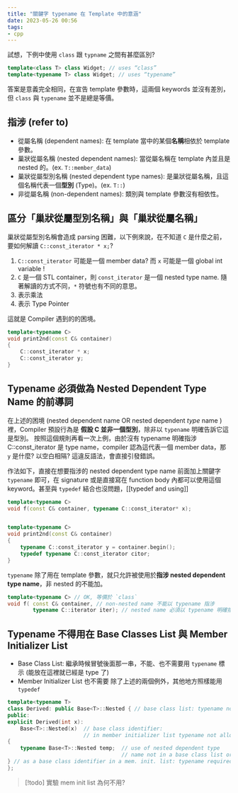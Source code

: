 ```yaml
---
title: "關鍵字 typename 在 Template 中的意涵"
date: 2023-05-26 00:56
tags:
- cpp
---
```

試想，下例中使用 `class` 跟 `typname` 之間有甚麼區別?
```c++
template<class T> class Widget; // uses “class”
template<typename T> class Widget; // uses “typename”
```
答案是意義完全相同，在宣告 template 參數時，這兩個 keywords 並沒有差別，但 `class` 與 `typename` 並不是總是等價。


## 指涉 (refer to)

- 從屬名稱 (dependent names): 在 template 當中的某個**名稱**相依於 template 參數。
- 巢狀從屬名稱 (nested dependent names): 當從屬名稱在 template 內並且是 nested 的。(ex. `T::member_data`)
- 巢狀從屬型別名稱 (nested dependent type names): 是巢狀從屬名稱，且這個名稱代表一個**型別** (Type)。(ex. `T::`)
- 非從屬名稱 (non-dependent names): 類別與 template 參數沒有相依性。

## 區分「巢狀從屬型別名稱」與「巢狀從屬名稱」
巢狀從屬型別名稱會造成 parsing 困難，以下例來說，在不知道 `C` 是什麼之前，要如何解讀 `C::const_iterator * x;`?
1. `C::const_iterator` 可能是一個 member data? 而 `x` 可能是一個 global int variable !
2. `C` 是一個 STL container，則 `const_iterator` 是一個 nested type name.
隨著解讀的方式不同，`*` 符號也有不同的意思。
1. 表示乘法
2. 表示 Type Pointer

這就是 Compiler 遇到的的困境。

```c++
template<typename C>
void print2nd(const C& container)
{ 
	C::const_iterator * x;
	C::const_iterator y;
}
```

## Typename 必須做為 Nested Dependent Type Name 的前導詞
在上述的困境 (nested dependent name OR nested dependent *type* name ) 裡，Compiler 預設行為是 **假設 C 並非一個型別**，除非以 `typename` 明確告訴它這是型別。
按照這個規則再看一次上例，由於沒有 typename 明確指涉 C::const_iterator 是 type name，compiler 認為這代表一個 member data，那 `y` 是什麼? 以空白相隔? 這違反語法，會直接引發錯誤。

作法如下，直接在想要指涉的 nested dependent type name 前面加上關鍵字 `typename` 即可，在 signature 或是直接寫在 function body 內都可以使用這個 keyword。甚至與 `typedef` 結合也沒問題，[[typedef and using]]

```c++
template<typename C>
void f(const C& container, typename C::const_iterator* x);


template<typename C>
void print2nd(const C& container)
{ 
	typename C::const_iterator y = container.begin();
	typedef typename C::const_iterator citor;
}
```

`typename` 除了用在 template 參數，就只允許被使用於**指涉 nested dependent type name**，非 nested 的不能加。
```c++
template<typename C> // OK, 等價於 `class`
void f( const C& container, // non-nested name 不能以 typename 指涉
		typename C::iterator iter); // nested name 必須以 typename 明確指涉，否則編譯會有問題
```

## Typename 不得用在 Base Classes List 與 Member Initializer List 

- Base Class List: 繼承時候冒號後面那一串，不能、也不需要用 `typename` 標示 (能放在這裡就已經是 type 了)
- Member Initializer List 也不需要
除了上述的兩個例外，其他地方照樣能用 `typedef`

```c++
template<typename T>
class Derived: public Base<T>::Nested { // base class list: typename not allowed
public:
explicit Derived(int x): 
	Base<T>::Nested(x)  // base class identifier: 
						// in member initializer list typename not allowed
{
	typename Base<T>::Nested temp;  // use of nested dependent type
									// name not in a base class list or
} // as a base class identifier in a mem. init. list: typename required
};
```

> [!todo]
> 實驗 mem init list 為何不用?



